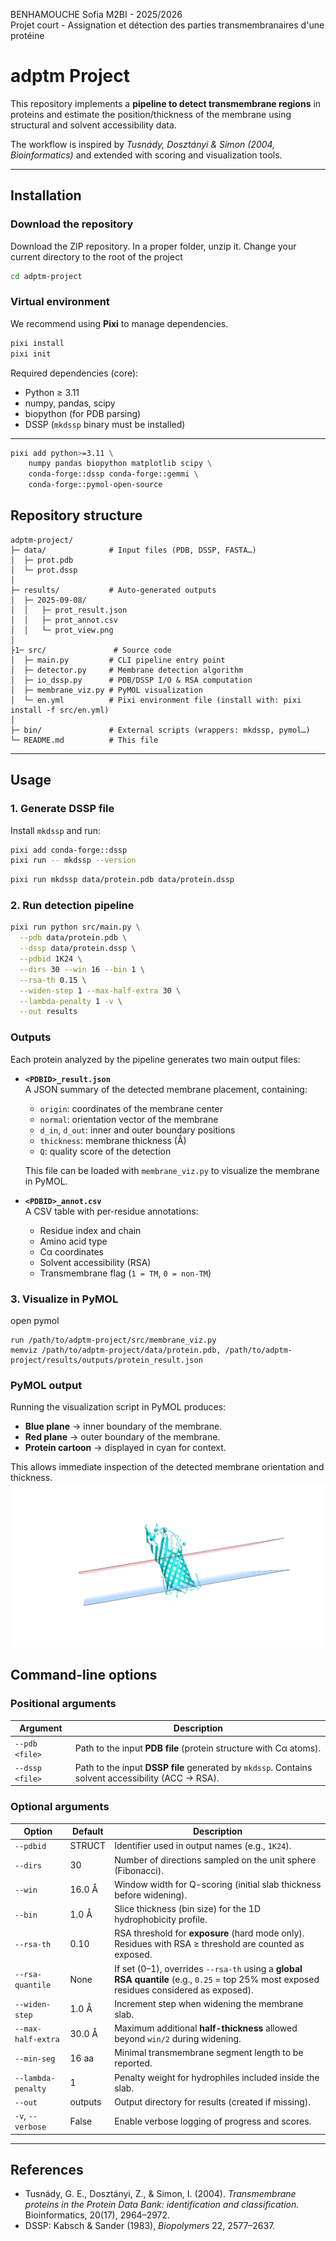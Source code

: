BENHAMOUCHE Sofia M2BI - 2025/2026  
Projet court - Assignation et détection des parties transmembranaires d'une protéine  

# adptm Project

This repository implements a **pipeline to detect transmembrane regions** in proteins and estimate the position/thickness of the membrane using structural and solvent accessibility data.  

The workflow is inspired by *Tusnády, Dosztányi & Simon (2004, Bioinformatics)* and extended with scoring and visualization tools.  

---

##  Installation

### Download the repository

Download the ZIP repository.
In a proper folder, unzip it.
Change your current directory to the root of the project
```bash
cd adptm-project
```

### Virtual environment
We recommend using **Pixi** to manage dependencies.  
```bash
pixi install
pixi init
```
Required dependencies (core):
- Python ≥ 3.11  
- numpy, pandas, scipy  
- biopython (for PDB parsing)  
- DSSP (`mkdssp` binary must be installed)  
 ---
```bash
pixi add python>=3.11 \
    numpy pandas biopython matplotlib scipy \
    conda-forge::dssp conda-forge::gemmi \
    conda-forge::pymol-open-source

```
## Repository structure

```
adptm-project/
├─ data/              # Input files (PDB, DSSP, FASTA…)
│  ├─ prot.pdb
│  └─ prot.dssp
│
├─ results/           # Auto-generated outputs
│  ├─ 2025-09-08/     
│  │   ├─ prot_result.json
│  │   ├─ prot_annot.csv
│  │   └─ prot_view.png
│
├1─ src/               # Source code
│  ├─ main.py         # CLI pipeline entry point
│  ├─ detector.py     # Membrane detection algorithm
│  ├─ io_dssp.py      # PDB/DSSP I/O & RSA computation
│  ├─ membrane_viz.py # PyMOL visualization
│  └─ en.yml          # Pixi environment file (install with: pixi install -f src/en.yml)
│
├─ bin/               # External scripts (wrappers: mkdssp, pymol…)
└─ README.md          # This file

```

---

## Usage

### 1. Generate DSSP file
Install `mkdssp` and run:
```bash
pixi add conda-forge::dssp
pixi run -- mkdssp --version
```
```bash
pixi run mkdssp data/protein.pdb data/protein.dssp
```

### 2. Run detection pipeline
```bash
pixi run python src/main.py \
  --pdb data/protein.pdb \
  --dssp data/protein.dssp \
  --pdbid 1K24 \
  --dirs 30 --win 16 --bin 1 \
  --rsa-th 0.15 \
  --widen-step 1 --max-half-extra 30 \
  --lambda-penalty 1 -v \
  --out results

```

### Outputs

Each protein analyzed by the pipeline generates two main output files:

- **`<PDBID>_result.json`**  
  A JSON summary of the detected membrane placement, containing:
  - `origin`: coordinates of the membrane center
  - `normal`: orientation vector of the membrane
  - `d_in`, `d_out`: inner and outer boundary positions
  - `thickness`: membrane thickness (Å)
  - `Q`: quality score of the detection

   This file can be loaded with `membrane_viz.py` to visualize the membrane in PyMOL.

- **`<PDBID>_annot.csv`**  
  A CSV table with per-residue annotations:
  - Residue index and chain
  - Amino acid type
  - Cα coordinates
  - Solvent accessibility (RSA)
  - Transmembrane flag (`1 = TM`, `0 = non-TM`)


### 3. Visualize in PyMOL

open pymol
```pml
run /path/to/adptm-project/src/membrane_viz.py
memviz /path/to/adptm-project/data/protein.pdb, /path/to/adptm-project/results/outputs/protein_result.json
```
### PyMOL output

Running the visualization script in PyMOL produces:

- **Blue plane** → inner boundary of the membrane.  
- **Red plane** → outer boundary of the membrane.  
- **Protein cartoon** → displayed in cyan for context.  

This allows immediate inspection of the detected membrane orientation and thickness.
![PyMOL membrane visualization](results/2025-09-08/1K24.png)



## Command-line options


### Positional arguments
| Argument  | Description |
|-----------|-------------|
| `--pdb <file>`   | Path to the input **PDB file** (protein structure with Cα atoms). |
| `--dssp <file>`  | Path to the input **DSSP file** generated by `mkdssp`. Contains solvent accessibility (ACC → RSA). |

### Optional arguments

| Option               | Default | Description |
|----------------------|---------|-------------|
| `--pdbid`            | STRUCT  | Identifier used in output names (e.g., `1K24`). |
| `--dirs`             | 30      | Number of directions sampled on the unit sphere (Fibonacci). |
| `--win`              | 16.0 Å  | Window width for Q-scoring (initial slab thickness before widening). |
| `--bin`              | 1.0 Å   | Slice thickness (bin size) for the 1D hydrophobicity profile. |
| `--rsa-th`           | 0.10    | RSA threshold for **exposure** (hard mode only). Residues with RSA ≥ threshold are counted as exposed. |
| `--rsa-quantile`     | None    | If set (0–1), overrides `--rsa-th` using a **global RSA quantile** (e.g., `0.25` = top 25% most exposed residues considered as exposed). |
| `--widen-step`       | 1.0 Å   | Increment step when widening the membrane slab. |
| `--max-half-extra`   | 30.0 Å  | Maximum additional **half-thickness** allowed beyond `win/2` during widening. |
| `--min-seg`          | 16 aa   | Minimal transmembrane segment length to be reported. |
| `--lambda-penalty`   | 1     | Penalty weight for hydrophiles included inside the slab. |
| `--out`              | outputs | Output directory for results (created if missing). |
| `-v`, `--verbose`    | False   | Enable verbose logging of progress and scores. |


---

##  References

- Tusnády, G. E., Dosztányi, Z., & Simon, I. (2004). *Transmembrane proteins in the Protein Data Bank: identification and classification.* Bioinformatics, 20(17), 2964–2972.  
- DSSP: Kabsch & Sander (1983), *Biopolymers* 22, 2577–2637.  
